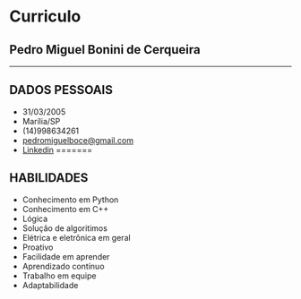 # Curriculo 
## Pedro Miguel Bonini de Cerqueira
---


## DADOS PESSOAIS
- 31/03/2005
- Marília/SP
- (14)998634261
- pedromiguelboce@gmail.com
- [Linkedin](https://www.linkedin.com/in/pedro-miguel-0b0446229)
=======
## HABILIDADES
- Conhecimento em Python
- Conhecimento em C++
- Lógica
- Solução de algoritimos
- Elétrica e eletrônica em geral
- Proativo
- Facilidade em aprender
- Aprendizado contínuo
- Trabalho em equipe
- Adaptabilidade


